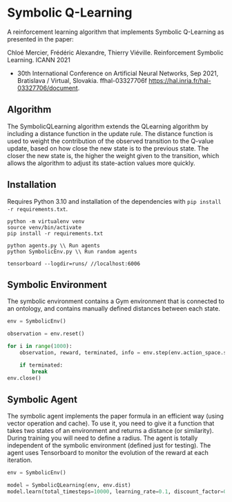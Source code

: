 # Symbolic Q-Learning

A reinforcement learning algorithm that implements Symbolic Q-Learning as presented in the paper:

Chloé Mercier, Frédéric Alexandre, Thierry Viéville. Reinforcement Symbolic Learning. ICANN 2021
- 30th International Conference on Artificial Neural Networks, Sep 2021, Bratislava / Virtual, Slovakia.
ffhal-03327706f
https://hal.inria.fr/hal-03327706/document.

## Algorithm

The SymbolicQLearning algorithm extends the QLearning algorithm by including a distance function in the update rule. The distance function is used to weight the contribution of the observed transition to the Q-value update, based on how close the new state is to the previous state. The closer the new state is, the higher the weight given to the transition, which allows the algorithm to adjust its state-action values more quickly.

## Installation

Requires Python 3.10 and installation of the dependencies with `pip install -r requirements.txt`.

```
python -m virtualenv venv
source venv/bin/activate
pip install -r requirements.txt

python agents.py \\ Run agents
python SymbolicEnv.py \\ Run random agents

tensorboard --logdir=runs/ //localhost:6006
```

## Symbolic Environment

The symbolic environment contains a Gym environment that is connected to an ontology, and contains manually defined distances between each state. 

```python
env = SymbolicEnv()

observation = env.reset()

for i in range(1000):
    observation, reward, terminated, info = env.step(env.action_space.sample())

    if terminated:
        break
env.close()
```


## Symbolic Agent

The symbolic agent implements the paper formula in an efficient way (using vector operation and cache). To use it, you need to give it a function that takes two states of an environment and returns a distance (or similarity). During training you will need to define a radius. The agent is totally independent of the symbolic environment (defined just for testing). The agent uses Tensorboard to monitor the evolution of the reward at each iteration.

```python
env = SymbolicEnv()

model = SymbolicQLearning(env, env.dist)
model.learn(total_timesteps=10000, learning_rate=0.1, discount_factor=0.5, radius=0.001, log_name=f"runs/symbolic-ql-{r}")
```


